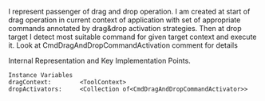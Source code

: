 I represent passenger of drag and drop operation. I am created at start of drag operation  in current context of application with set of appropriate commands annotated by drag&drop activation strategies.
Then at drop target I detect most suitable command for given target context and execute it.
Look at CmdDragAndDropCommandActivation comment for details

Internal Representation and Key Implementation Points.

    Instance Variables
	dragContext:		<ToolContext>
	dropActivators:		<Collection of<CmdDragAndDropCommandActivator>>